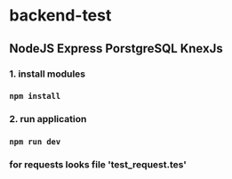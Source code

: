 # backend-test
## NodeJS Express PorstgreSQL KnexJs

### 1. install modules
### `npm install`

### 2. run application
### `npm run dev`

### for requests looks file 'test_request.tes'
